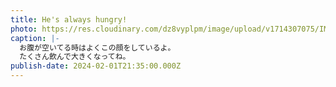 ```yaml
---
title: He's always hungry!
photo: https://res.cloudinary.com/dz8vyplpm/image/upload/v1714307075/IMG_8708_zykitv.jpg
caption: |-
  お腹が空いてる時はよくこの顔をしているよ。
  たくさん飲んで大きくなってね。
publish-date: 2024-02-01T21:35:00.000Z
---
```

